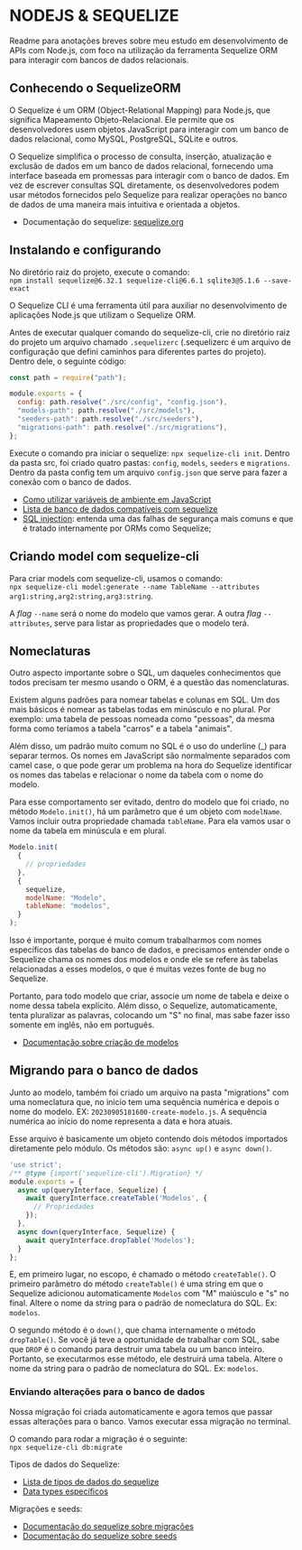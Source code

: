 # NODEJS & SEQUELIZE

Readme para anotações breves sobre meu estudo em desenvolvimento de APIs com Node.js, com foco na utilização da ferramenta Sequelize ORM para interagir com bancos de dados relacionais.

## Conhecendo o SequelizeORM

O Sequelize é um ORM (Object-Relational Mapping) para Node.js, que significa Mapeamento Objeto-Relacional. Ele permite que os desenvolvedores usem objetos JavaScript para interagir com um banco de dados relacional, como MySQL, PostgreSQL, SQLite e outros.

O Sequelize simplifica o processo de consulta, inserção, atualização e exclusão de dados em um banco de dados relacional, fornecendo uma interface baseada em promessas para interagir com o banco de dados. Em vez de escrever consultas SQL diretamente, os desenvolvedores podem usar métodos fornecidos pelo Sequelize para realizar operações no banco de dados de uma maneira mais intuitiva e orientada a objetos.

- Documentação do sequelize: <a href="https://sequelize.org/" target="_blank">sequelize.org</a>

## Instalando e configurando

No diretório raiz do projeto, execute o comando: <br/> `npm install sequelize@6.32.1 sequelize-cli@6.6.1 sqlite3@5.1.6 --save-exact`

O Sequelize CLI é uma ferramenta útil para auxiliar no desenvolvimento de aplicações Node.js que utilizam o Sequelize ORM.

Antes de executar qualquer comando do sequelize-cli, crie no diretório raiz do projeto um arquivo chamado `.sequelizerc` (.sequelizerc é um arquivo de configuração que defini caminhos para diferentes partes do projeto). Dentro dele, o seguinte código:

```javascript
const path = require("path");

module.exports = {
  config: path.resolve("./src/config", "config.json"),
  "models-path": path.resolve("./src/models"),
  "seeders-path": path.resolve("./src/seeders"),
  "migrations-path": path.resolve("./src/migrations"),
};
```

Execute o comando pra iniciar o sequelize: `npx sequelize-cli init`. Dentro da pasta src, foi criado quatro pastas: `config`, `models`, `seeders` e `migrations`. Dentro da pasta config tem um arquivo `config.json` que serve para fazer a conexão com o banco de dados.

- <a target="_blank" href="https://www.alura.com.br/artigos/dotenv-gerenciando-variaveis-ambiente?_gl=1*z5oqd*_ga*MTMyNjk1NDcyNi4xNzA4NzA2MjY3*_ga_1EPWSW3PCS*MTcxMDk0NTExNC45LjEuMTcxMDk0OTY0OS4wLjAuMA..*_fplc*emxCU1llNEQxUzdUQ1ZSNUtTaUxFSkhXQjdObEYzVm1SeTZDY01xQ2FVWFdTcU82Q3dmN09QR3Y0NmRzJTJGVTElMkZrZzRoc2psOVpENlBnRXZ6SXlnN2NISVZYY2xON1p1JTJCWXFUdUVNQ2duT2dDT242N0tVVG5acHhiaUFCZjVRJTNEJTNE">Como utilizar variáveis de ambiente em JavaScript</a>
- <a href="https://sequelize.org/docs/v6/getting-started/#installing">Lista de banco de dados compatíveis com sequelize</a>
- <a href="https://alura.com.br/artigos/sql-injection-proteja-sua-aplicacao?_gl=1*1dzkyvn*_ga*MTMyNjk1NDcyNi4xNzA4NzA2MjY3*_ga_1EPWSW3PCS*MTcxMDk0NTExNC45LjEuMTcxMDk1MDI3NS4wLjAuMA..*_fplc*emxCU1llNEQxUzdUQ1ZSNUtTaUxFSkhXQjdObEYzVm1SeTZDY01xQ2FVWFdTcU82Q3dmN09QR3Y0NmRzJTJGVTElMkZrZzRoc2psOVpENlBnRXZ6SXlnN2NISVZYY2xON1p1JTJCWXFUdUVNQ2duT2dDT242N0tVVG5acHhiaUFCZjVRJTNEJTNE">SQL injection</a>: entenda uma das falhas de segurança mais comuns e que é tratado internamente por ORMs como Sequelize;

## Criando model com sequelize-cli

Para criar models com sequelize-cli, usamos o comando: <br/>
`npx sequelize-cli model:generate --name TableName --attributes arg1:string,arg2:string,arg3:string`.

A _flag_ `--name` será o nome do modelo que vamos gerar. A outra _flag_ `--attributes`, serve para listar as propriedades que o modelo terá.

## Nomeclaturas

Outro aspecto importante sobre o SQL, um daqueles conhecimentos que todos precisam ter mesmo usando o ORM, é a questão das nomenclaturas.

Existem alguns padrões para nomear tabelas e colunas em SQL. Um dos mais básicos é nomear as tabelas todas em minúsculo e no plural. Por exemplo: uma tabela de pessoas nomeada como "pessoas", da mesma forma como teríamos a tabela "carros" e a tabela "animais".

Além disso, um padrão muito comum no SQL é o uso do underline (\_) para separar termos. Os nomes em JavaScript são normalmente separados com camel case, o que pode gerar um problema na hora do Sequelize identificar os nomes das tabelas e relacionar o nome da tabela com o nome do modelo.

Para esse comportamento ser evitado, dentro do modelo que foi criado, no método `Modelo.init()`, há um parâmetro que é um objeto com `modelName`. Vamos incluir outra propriedade chamada `tableName`. Para ela vamos usar o nome da tabela em minúscula e em plural.

```javascript
Modelo.init(
  {
    // propriedades
  },
  {
    sequelize,
    modelName: "Modelo",
    tableName: "modelos",
  }
);
```

Isso é importante, porque é muito comum trabalharmos com nomes específicos das tabelas do banco de dados, e precisamos entender onde o Sequelize chama os nomes dos modelos e onde ele se refere às tabelas relacionadas a esses modelos, o que é muitas vezes fonte de bug no Sequelize.

Portanto, para todo modelo que criar, associe um nome de tabela e deixe o nome dessa tabela explícito. Além disso, o Sequelize, automaticamente, tenta pluralizar as palavras, colocando um "S" no final, mas sabe fazer isso somente em inglês, não em português.

- <a href="https://sequelize.org/docs/v6/core-concepts/model-basics/#model-definition">Documentação sobre criação de modelos</a>

## Migrando para o banco de dados

Junto ao modelo, também foi criado um arquivo na pasta "migrations" com uma nomeclatura que, no inicío tem uma sequência numérica e depois o nome do modelo. EX: `20230905181600-create-modelo.js`. A sequência numérica ao início do nome representa a data e hora atuais.

Esse arquivo é basicamente um objeto contendo dois métodos importados diretamente pelo módulo. Os métodos são: `async up()` e `async down()`.

```javascript
'use strict';
/** @type {import('sequelize-cli').Migration} */
module.exports = {
  async up(queryInterface, Sequelize) {
    await queryInterface.createTable('Modelos', {
      // Propriedades
    });
  },
  async down(queryInterface, Sequelize) {
    await queryInterface.dropTable('Modelos');
  }
};
```

E, em primeiro lugar, no escopo, é chamado o método `createTable()`. O primeiro parâmetro do método `createTable()` é uma string em que o Sequelize adicionou automaticamente `Modelos` com "M" maiúsculo e "s" no final. Altere o nome da string para o padrão de nomeclatura do SQL. Ex: `modelos`.

O segundo método é o `down()`, que chama internamente o método `dropTable()`. Se você já teve a oportunidade de trabalhar com SQL, sabe que `DROP` é o comando para destruir uma tabela ou um banco inteiro. Portanto, se executarmos esse método, ele destruirá uma tabela. Altere o nome da string para o padrão de nomeclatura do SQL. Ex: `modelos`.

### Enviando alterações para o banco de dados

Nossa migração foi criada automaticamente e agora temos que passar essas alterações para o banco. Vamos executar essa migração no terminal.

O comando para rodar a migração é o seguinte: <br/>
`npx sequelize-cli db:migrate`

Tipos de dados do Sequelize:
- <a href="https://sequelize.org/docs/v6/core-concepts/model-basics/#data-types">Lista de tipos de dados do sequelize</a>
- <a href="https://sequelize.org/docs/v6/other-topics/other-data-types/">Data types específicos</a>

Migrações e seeds:
- <a href="https://sequelize.org/docs/v6/other-topics/migrations/#running-migrations">Documentação do sequelize sobre migrações</a>
- <a href="https://sequelize.org/docs/v6/other-topics/migrations/#creating-the-first-seed">Documentação do sequelize sobre seeds</a>
